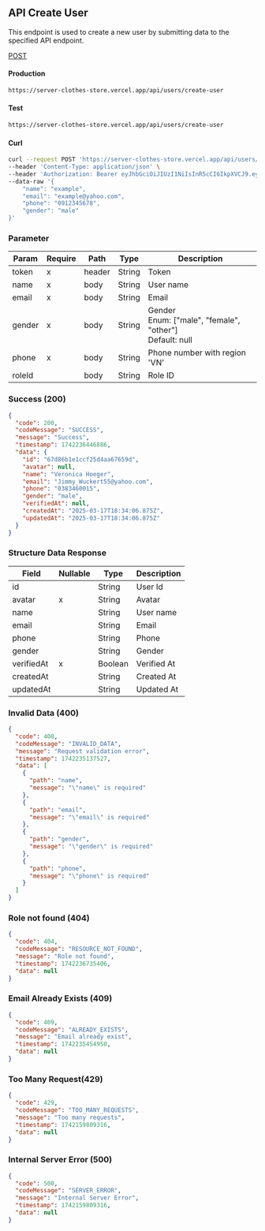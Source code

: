 ## API Create User

This endpoint is used to create a new user by submitting data to the specified API endpoint.

[POST](#)

#### Production

```bash
https://server-clothes-store.vercel.app/api/users/create-user
```

#### Test

```bash
https://server-clothes-store.vercel.app/api/users/create-user
```

#### Curl

```bash
curl --request POST 'https://server-clothes-store.vercel.app/api/users/create-user' \
--header 'Content-Type: application/json' \
--header 'Authorization: Bearer eyJhbGciOiJIUzI1NiIsInR5cCI6IkpXVCJ9.eyJpZCI6IjY3ZDJhMzMyYzhhMjEzYjA1MDI4MzNjNiIsInR5cGUiOiJVc2VyIiwiaWF0IjoxNzQyMjAxMDU5LCJleHAiOjE3NDIyMDE5NTl9.gsqLAzSlJKDPU3D9gvKg_I42NJ3NhI2d5svf-MYywDo' \
--data-raw '{
    "name": "example",
    "email": "example@yahoo.com",
    "phone": "0912345678",
    "gender": "male"
}'
```

### Parameter

| Param  | Require | Path   | Type   | Description                                                  |
| ------ | ------- | ------ | ------ | ------------------------------------------------------------ |
| token  | x       | header | String | Token                                                        |
| name   | x       | body   | String | User name                                                    |
| email  | x       | body   | String | Email                                                        |
| gender | x       | body   | String | Gender<br>Enum: ["male", "female", "other"]<br>Default: null |
| phone  | x       | body   | String | Phone number with region 'VN'                                |
| roleId |         | body   | String | Role ID                                                      |

### Success (200)

```json
{
  "code": 200,
  "codeMessage": "SUCCESS",
  "message": "Success",
  "timestamp": 1742236446886,
  "data": {
    "id": "67d86b1e1ccf25d4aa67659d",
    "avatar": null,
    "name": "Veronica Hoeger",
    "email": "Jimmy_Wuckert55@yahoo.com",
    "phone": "0383460015",
    "gender": "male",
    "verifiedAt": null,
    "createdAt": "2025-03-17T18:34:06.875Z",
    "updatedAt": "2025-03-17T18:34:06.875Z"
  }
}
```

### Structure Data Response

| Field      | Nullable | Type    | Description |
| ---------- | -------- | ------- | ----------- |
| id         |          | String  | User Id     |
| avatar     | x        | String  | Avatar      |
| name       |          | String  | User name   |
| email      |          | String  | Email       |
| phone      |          | String  | Phone       |
| gender     |          | String  | Gender      |
| verifiedAt | x        | Boolean | Verified At |
| createdAt  |          | String  | Created At  |
| updatedAt  |          | String  | Updated At  |

### Invalid Data (400)

```json
{
  "code": 400,
  "codeMessage": "INVALID_DATA",
  "message": "Request validation error",
  "timestamp": 1742235137527,
  "data": [
    {
      "path": "name",
      "message": "\"name\" is required"
    },
    {
      "path": "email",
      "message": "\"email\" is required"
    },
    {
      "path": "gender",
      "message": "\"gender\" is required"
    },
    {
      "path": "phone",
      "message": "\"phone\" is required"
    }
  ]
}
```

### Role not found (404)

```json
{
  "code": 404,
  "codeMessage": "RESOURCE_NOT_FOUND",
  "message": "Role not found",
  "timestamp": 1742236735406,
  "data": null
}
```

### Email Already Exists (409)

```json
{
  "code": 409,
  "codeMessage": "ALREADY_EXISTS",
  "message": "Email already exist",
  "timestamp": 1742235454950,
  "data": null
}
```

### Too Many Request(429)

```json
{
  "code": 429,
  "codeMessage": "TOO_MANY_REQUESTS",
  "message": "Too many requests",
  "timestamp": 1742159809316,
  "data": null
}
```

### Internal Server Error (500)

```json
{
  "code": 500,
  "codeMessage": "SERVER_ERROR",
  "message": "Internal Server Error",
  "timestamp": 1742159809316,
  "data": null
}
```
